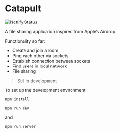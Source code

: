 # Catapult
[![Netlify Status](https://api.netlify.com/api/v1/badges/e5aa07d2-125c-44b7-9cf1-5ac7c38b80f2/deploy-status)](https://app.netlify.com/sites/catapultapp/deploys)

A file sharing application inspired from Apple’s Airdrop

Functionality so far: 
- Create and join a room
- Ping each other via sockets
- Establish connection between sockets
- Find users in local network
- File sharing

> Still in development

To set up the development environment

```bash
npm install

npm run dev
```

and

```bash
npm run server
```
